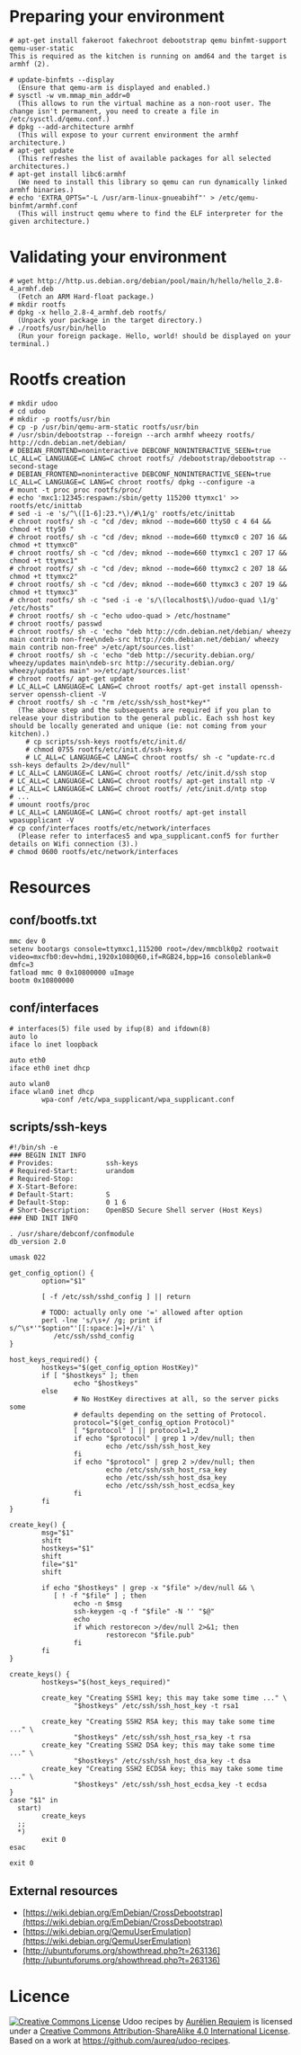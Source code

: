 # Preparing your environment #

    # apt-get install fakeroot fakechroot debootstrap qemu binfmt-support qemu-user-static
    This is required as the kitchen is running on amd64 and the target is armhf (2).

    # update-binfmts --display
      (Ensure that qemu-arm is displayed and enabled.)
    # sysctl -w vm.mmap_min_addr=0
      (This allows to run the virtual machine as a non-root user. The change isn't permanent, you need to create a file in /etc/sysctl.d/qemu.conf.)
    # dpkg --add-architecture armhf
      (This will expose to your current environment the armhf architecture.)
    # apt-get update
      (This refreshes the list of available packages for all selected architectures.)
    # apt-get install libc6:armhf
      (We need to install this library so qemu can run dynamically linked armhf binaries.)
    # echo 'EXTRA_OPTS="-L /usr/arm-linux-gnueabihf"' > /etc/qemu-binfmt/armhf.conf
      (This will instruct qemu where to find the ELF interpreter for the given architecture.)

# Validating your environment #

    # wget http://http.us.debian.org/debian/pool/main/h/hello/hello_2.8-4_armhf.deb
      (Fetch an ARM Hard-float package.)
    # mkdir rootfs
    # dpkg -x hello_2.8-4_armhf.deb rootfs/
      (Unpack your package in the target directory.)
    # ./rootfs/usr/bin/hello
      (Run your foreign package. Hello, world! should be displayed on your terminal.)

# Rootfs creation #

    # mkdir udoo
    # cd udoo
    # mkdir -p rootfs/usr/bin
    # cp -p /usr/bin/qemu-arm-static rootfs/usr/bin
    # /usr/sbin/debootstrap --foreign --arch armhf wheezy rootfs/ http://cdn.debian.net/debian/
    # DEBIAN_FRONTEND=noninteractive DEBCONF_NONINTERACTIVE_SEEN=true LC_ALL=C LANGUAGE=C LANG=C chroot rootfs/ /debootstrap/debootstrap --second-stage
    # DEBIAN_FRONTEND=noninteractive DEBCONF_NONINTERACTIVE_SEEN=true LC_ALL=C LANGUAGE=C LANG=C chroot rootfs/ dpkg --configure -a
    # mount -t proc proc rootfs/proc/
    # echo 'mxc1:12345:respawn:/sbin/getty 115200 ttymxc1' >> rootfs/etc/inittab
    # sed -i -e 's/^\([1-6]:23.*\)/#\1/g' rootfs/etc/inittab
    # chroot rootfs/ sh -c "cd /dev; mknod --mode=660 ttyS0 c 4 64 && chmod +t ttyS0 "
    # chroot rootfs/ sh -c "cd /dev; mknod --mode=660 ttymxc0 c 207 16 && chmod +t ttymxc0"
    # chroot rootfs/ sh -c "cd /dev; mknod --mode=660 ttymxc1 c 207 17 && chmod +t ttymxc1"
    # chroot rootfs/ sh -c "cd /dev; mknod --mode=660 ttymxc2 c 207 18 && chmod +t ttymxc2"
    # chroot rootfs/ sh -c "cd /dev; mknod --mode=660 ttymxc3 c 207 19 && chmod +t ttymxc3"
    # chroot rootfs/ sh -c "sed -i -e 's/\(localhost$\)/udoo-quad \1/g' /etc/hosts"
    # chroot rootfs/ sh -c "echo udoo-quad > /etc/hostname"
    # chroot rootfs/ passwd
    # chroot rootfs/ sh -c 'echo "deb http://cdn.debian.net/debian/ wheezy main contrib non-free\ndeb-src http://cdn.debian.net/debian/ wheezy main contrib non-free" >/etc/apt/sources.list'
    # chroot rootfs/ sh -c 'echo "deb http://security.debian.org/ wheezy/updates main\ndeb-src http://security.debian.org/ wheezy/updates main" >>/etc/apt/sources.list'
    # chroot rootfs/ apt-get update
    # LC_ALL=C LANGUAGE=C LANG=C chroot rootfs/ apt-get install openssh-server openssh-client -V
    # chroot rootfs/ sh -c "rm /etc/ssh/ssh_host*key*"
      (The above step and the subsequents are required if you plan to release your distribution to the general public. Each ssh host key should be locally generated and unique (ie: not coming from your kitchen).)
        # cp scripts/ssh-keys rootfs/etc/init.d/
        # chmod 0755 rootfs/etc/init.d/ssh-keys
        # LC_ALL=C LANGUAGE=C LANG=C chroot rootfs/ sh -c "update-rc.d ssh-keys defaults 2>/dev/null"
    # LC_ALL=C LANGUAGE=C LANG=C chroot rootfs/ /etc/init.d/ssh stop
    # LC_ALL=C LANGUAGE=C LANG=C chroot rootfs/ apt-get install ntp -V
    # LC_ALL=C LANGUAGE=C LANG=C chroot rootfs/ /etc/init.d/ntp stop
    # ...
    # umount rootfs/proc
    # LC_ALL=C LANGUAGE=C LANG=C chroot rootfs/ apt-get install wpasupplicant -V
    # cp conf/interfaces rootfs/etc/network/interfaces
      (Please refer to interfaces5 and wpa_supplicant.conf5 for further details on Wifi connection (3).)
    # chmod 0600 rootfs/etc/network/interfaces

# Resources #

## conf/bootfs.txt ##

	mmc dev 0
	setenv bootargs console=ttymxc1,115200 root=/dev/mmcblk0p2 rootwait video=mxcfb0:dev=hdmi,1920x1080@60,if=RGB24,bpp=16 consoleblank=0 dmfc=3
	fatload mmc 0 0x10800000 uImage
	bootm 0x10800000

##  conf/interfaces  ##
	# interfaces(5) file used by ifup(8) and ifdown(8)
	auto lo
	iface lo inet loopback
	 
	auto eth0
	iface eth0 inet dhcp
	 
	auto wlan0
	iface wlan0 inet dhcp
	        wpa-conf /etc/wpa_supplicant/wpa_supplicant.conf

## scripts/ssh-keys ##
	#!/bin/sh -e
	### BEGIN INIT INFO
	# Provides:             ssh-keys
	# Required-Start:       urandom
	# Required-Stop:
	# X-Start-Before:
	# Default-Start:        S
	# Default-Stop:         0 1 6
	# Short-Description:    OpenBSD Secure Shell server (Host Keys)
	### END INIT INFO
	 
	. /usr/share/debconf/confmodule
	db_version 2.0
	 
	umask 022
	 
	get_config_option() {
	        option="$1"
	 
	        [ -f /etc/ssh/sshd_config ] || return
	 
	        # TODO: actually only one '=' allowed after option
	        perl -lne 's/\s+/ /g; print if s/^\s*'"$option"'[[:space:]=]+//i' \
	           /etc/ssh/sshd_config
	}
	 
	host_keys_required() {
	        hostkeys="$(get_config_option HostKey)"
	        if [ "$hostkeys" ]; then
	                echo "$hostkeys"
	        else
	                # No HostKey directives at all, so the server picks some
	                # defaults depending on the setting of Protocol.
	                protocol="$(get_config_option Protocol)"
	                [ "$protocol" ] || protocol=1,2
	                if echo "$protocol" | grep 1 >/dev/null; then
	                        echo /etc/ssh/ssh_host_key
	                fi
	                if echo "$protocol" | grep 2 >/dev/null; then
	                        echo /etc/ssh/ssh_host_rsa_key
	                        echo /etc/ssh/ssh_host_dsa_key
	                        echo /etc/ssh/ssh_host_ecdsa_key
	                fi
	        fi
	}
	 
	create_key() {
	        msg="$1"
	        shift
	        hostkeys="$1"
	        shift
	        file="$1"
	        shift
	 
	        if echo "$hostkeys" | grep -x "$file" >/dev/null && \
	           [ ! -f "$file" ] ; then
	                echo -n $msg
	                ssh-keygen -q -f "$file" -N '' "$@"
	                echo
	                if which restorecon >/dev/null 2>&1; then
	                        restorecon "$file.pub"
	                fi
	        fi
	}
	 
	create_keys() {
	        hostkeys="$(host_keys_required)"
	 
	        create_key "Creating SSH1 key; this may take some time ..." \
	                "$hostkeys" /etc/ssh/ssh_host_key -t rsa1
	 
	        create_key "Creating SSH2 RSA key; this may take some time ..." \
	                "$hostkeys" /etc/ssh/ssh_host_rsa_key -t rsa
	        create_key "Creating SSH2 DSA key; this may take some time ..." \
	                "$hostkeys" /etc/ssh/ssh_host_dsa_key -t dsa
	        create_key "Creating SSH2 ECDSA key; this may take some time ..." \
	                "$hostkeys" /etc/ssh/ssh_host_ecdsa_key -t ecdsa
	}
	case "$1" in
	  start)
	        create_keys
	  ;;
	  *)
	        exit 0
	esac
	 
	exit 0


## External resources ##

- [https://wiki.debian.org/EmDebian/CrossDebootstrap](https://wiki.debian.org/EmDebian/CrossDebootstrap)
- [https://wiki.debian.org/QemuUserEmulation](https://wiki.debian.org/QemuUserEmulation)
- [http://ubuntuforums.org/showthread.php?t=263136](http://ubuntuforums.org/showthread.php?t=263136)

# Licence #

<a rel="license" href="http://creativecommons.org/licenses/by-sa/4.0/"><img alt="Creative Commons License" style="border-width:0" src="http://i.creativecommons.org/l/by-sa/4.0/88x31.png" /></a> <span xmlns:dct="http://purl.org/dc/terms/" href="http://purl.org/dc/dcmitype/Text" property="dct:title" rel="dct:type">Udoo recipes</span> by <a xmlns:cc="http://creativecommons.org/ns#" href="http://au.linkedin.com/in/aurelienrequiem/" property="cc:attributionName" rel="cc:attributionURL">Aurélien Requiem</a> is licensed under a <a rel="license" href="http://creativecommons.org/licenses/by-sa/4.0/">Creative Commons Attribution-ShareAlike 4.0 International License</a>. Based on a work at <a xmlns:dct="http://purl.org/dc/terms/" href="https://github.com/aureq/udoo-recipes" rel="dct:source">https://github.com/aureq/udoo-recipes</a>.
